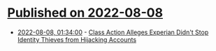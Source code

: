 # [Published on 2022-08-08](index.md)

* [2022-08-08, 01:34:00](https://yro.slashdot.org/story/22/08/08/0024258/class-action-alleges-experian-didnt-stop-identity-thieves-from-hijacking-accounts?utm_source=rss1.0mainlinkanon&utm_medium=feed) - [Class Action Alleges Experian Didn't Stop Identity Thieves from Hijacking Accounts](https://yro.slashdot.org/story/22/08/08/0024258/class-action-alleges-experian-didnt-stop-identity-thieves-from-hijacking-accounts?utm_source=rss1.0mainlinkanon&utm_medium=feed)
